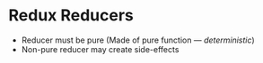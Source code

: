 # Redux Reducers

- Reducer must be pure (Made of pure function — _deterministic_)
- Non-pure reducer may create side-effects
